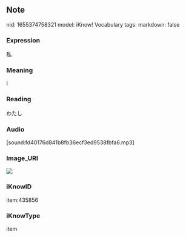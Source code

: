 ## Note
nid: 1655374758321
model: iKnow! Vocabulary
tags: 
markdown: false

### Expression
私

### Meaning
I

### Reading
わたし

### Audio
[sound:fd40176d841b8fb36ecf3ed9538fbfa6.mp3]

### Image_URI
<img src="58ab6b30caa9fd22dc9673d0863aef46.jpg">

### iKnowID
item:435856

### iKnowType
item
